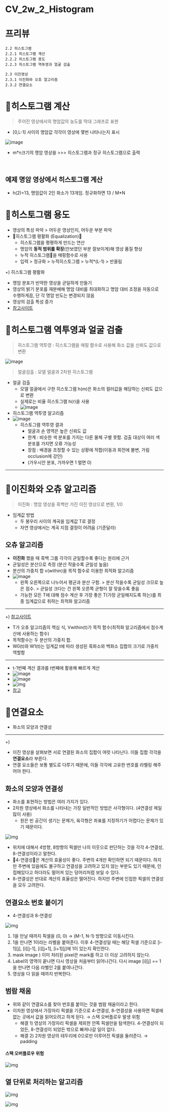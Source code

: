 # CV_2w_2_Histogram

# 프리뷰

```
2.2 히스토그램
2.2.1 히스토그램 계산
2.2.2 히스토그램 용도
2.2.3 히스토그램 역투영과 얼굴 검출

2.3 이진영상
2.3.1 이진화와 오츄 알고리즘
2.3.2 연결요소
```

# 🌻히스토그램 계산

>  주어진 영상에서의 명암값의 농도를 막대 그래프로 표현

- [0,L-1] 사이의 명암값 각각이 영상에 몇번 나타나는지 표시

![image](https://github.com/hhzzzk/studyLog/assets/67236054/af5c47c4-8a4d-4871-8888-a3a86d84a90b)

- m*n크기의 명암 영상을 >>> 히스토그램과 정규 히스토그램으로 출력

  ​

## 예제 명암 영상에서 히스토그램 계산

- h(2)=13, 명암값이 2인 화소가 13개임. 정규화하면 13 / M*N



# 🌻히스토그램 용도

- 영상의 특성 파악 > 어두운 영상인지, 어두운 부분 파악
- 🍁히스토그램 평활화 (Equalization)🍁
  - 히스토그램을 평평하게 만드는 연산
  - 명암의 __동적 범위를 확장__(안보였던 부분 잘보이게)해 영상 품질 향상
  - 누적 히스토그램🌺을 매핑함수로 사용
  - 입력 > 정규화 > 누적히스토그램 > 누적*(L-1) > 반올림



+) 히스토그램 평활화

- 명암 분포가 빈약한 영상을 균일하게 만들기
- 영상의 밝기 분포를 재분배해 명암 대비를 최대화하고 명암 대비 조정을 자동으로 수행하게끔, 단 각 명암 빈도는 변경되지 않음
- 영상의 검출 특성 증가
- [참고사이트](https://gaussian37.github.io/vision-concept-histogram_equalization/)



# 🌻히스토그램 역투영과 얼굴 검출

>  히스토그램 역투영 : 히스토그램을 매핑 함수로 사용해 화소 값을 신뢰도 값으로 변환

![image](https://github.com/hhzzzk/studyLog/assets/67236054/78bc70ee-bc1a-4a54-aa11-4f61baa8bdc8)



> 얼굴검출 : 모델 얼굴과 2차원 히스토그램

- 얼굴 검출
  - 모델 얼굴에서 구한 히스토그램 h(m)은 화소의 컬러값을 해당하는 신뢰도 값으로 변환
  - 실제로는 비율 히스토그램 h(r)을 사용
  - ![image](https://github.com/hhzzzk/studyLog/assets/67236054/abc1bfe5-b7d8-45d2-9c28-9868a9b1f9c1)
- 히스토그램 역투영 알고리즘
- ![image](https://github.com/hhzzzk/studyLog/assets/67236054/cd0ad5ab-f5cf-4449-8cbd-f987316ca787)
  - 히스토그램 역투영 결과
    - 얼굴과 손 영역은 높은 신뢰도 값
    - 한계 : 비슷한 색 분포를 가지는 다른 물체 구별 못함. 검출 대상이 여러 색 분포를 가지면 오류 가능성
    - 장점 : 배경을 조정할 수 있는 상황에 적합(이동과 회전에 불변, 가림occlusion에 강인)
    - (가우시안 분포, 가까우면 1 멀면 0)



---

# 💌이진화와 오츄 알고리즘

> 이진화 : 명암 영상을 흑백만 가진 이진 영상으로 변환, 1/0

- 임계값 방법
  - 두 봉우리 사이의 계곡을 임계값 T로 결정
  - 자연 영상에서는 계곡 지점 결정이 어려움 (기준달라)



## 오츄 알고리즘

- __이진화__ 했을 때 흑백 그룹 각각이 균일할수록 좋다는 원리에 근거
- 균일성은 분산으로 측정 (분산 작을수록 균일성 높음)
- 분산의 가중치 합 v(within)을 목적 함수로 이용한 최적화 알고리즘
- ![image](https://github.com/hhzzzk/studyLog/assets/67236054/279c6d09-ed94-4b3d-b320-99b4427753fa)
  - 왼쪽 오른쪽으로 나누어서 평균과 분산 구함. > 분산 작을수록 균일성 크므로 높은 점수. > 균일성 크다는 건 왼쪽 오른쪽 균형이 잘 맞을수록 좋음
  - 가능한 모든 T에 대해 점수 계산 후 가장 좋은 T(가장 균일해지도록 하는)를 최종 임계값으로 취하는 최적화 알고리즘

---

+) [참고사이트](https://hojak99.tistory.com/152)

- T가 오츄 알고리즘의 핵심 식, Vwithin(t)가 목적 함수(최적화 알고리즘에서 점수계산에 사용하는 함수)
- 목적함수는 두 분산의 가중치 합.
- W0(t)와 W1(t)는 임계값 t에 따라 생성된 흑화소와 백화소 집합의 크기로 가중치 역할함

---

- t-1번째 계산 결과를 t번째에 활용해 빠르게 계산
- ![image](https://github.com/hhzzzk/studyLog/assets/67236054/4b23c039-1700-4264-8b4a-16a8f1e542e7)
- ![image](https://github.com/hhzzzk/studyLog/assets/67236054/65f5ced8-ba13-447e-a726-c675405f0c4e)
- ![img](https://blog.kakaocdn.net/dn/TKPUD/btrffOSdKsP/FABLmqSdEJARV6RYUZwnK0/img.png)
- [참고](https://100s.tistory.com/37)



# 💌연결요소

- 화소의 모양과 연결성

---

+) 

- 이진 영상을 살펴보면 서로 연결된 화소의 집합이 여럿 나타난다. 이들 집합 각각을 **연결요소**라 부른다.
- 연결 요소들은 보통 별도로 다루기 때문에, 이들 각각에 고유한 번호를 라벨링 해주어야 한다.

## 화소의 모양과 연결성

- 화소를 표현하는 방법은 여러 가지가 있다.
- 2차원 영상에서 화소를 나타내는 가장 일반적인 방법은 사각형이다. (4연결성 제일 많이 사용)
  - 원은 빈 공간이 생기는 문제가, 육각형은 좌표를 지정하기가 어렵다는 문제가 있기 때문이다.

![img](https://blog.kakaocdn.net/dn/kW8Hy/btrfc7Lvivv/K9SdITdKWd7bknk5Dffl20/img.png)

- 위치에 대해서 4방향, 8방향의 픽셀만 나의 이웃으로 판단하는 것을 각각 4-연결성, 8-연결성이라고 말한다.
- 🔎4-연결성🔎은 계산의 효율성이 좋다. 주변의 4개만 확인하면 되기 때문이다. 하지만 주변에 있음에도 불구하고 연결성을 고려하고 있지 않는 부분도 있기 때문에, 인접해있다고 하더라도 떨어져 있는 덩어리처럼 보일 수 있다.
- 8-연결성은 반대로 계산의 효율성은 떨어진다. 하지만 주변에 인접한 픽셀의 연결성을 모두 고려한다.

## **연결요소 번호 붙이기**

- 4-연결성과 8-연결성

![img](https://blog.kakaocdn.net/dn/qLlac/btrffPcwenq/puVlqPYga9U4QyV1nfvWB1/img.png)

1. 1을 만날 때까지 픽셀을 (0, 0) → (M-1, N-1) 방향으로 이동시킨다.
2. 1을 만나면 1이라는 라벨을 붙여준다. 이후 4-연결성일 때는 해당 픽셀 기준으로 [i-1][j], [i][j-1], [i][j+1], [i+1][j]에 1이 있는지 확인한다.
3. mask image ) 이미 처리된 pixel은 mark를 하고 더 이상 고려하지 않는다.
4. Label의 영역이 끝나면 다시 영상을 처음부터 읽어나간다. 다시 image [i][j] == 1을 만나면 다음 라벨인 2를 붙여나간다.
5. 영상을 다 읽을 때까지 반복한다.

## **범람 채움**

- 위와 같이 연결요소를 찾아 번호를 붙이는 것을 범람 채움이라고 한다.
- 이차원 영상에서 가장자리 픽셀을 기준으로 4-연결성, 8-연결성을 사용하면 픽셀에 없는 곳에서 값을 읽어오려고 하게 된다. → 스택 오버플로우 발생 위험
  - 해결 1) 영상의 가장자리 픽셀을 제외한 안쪽 픽셀만을 탐색한다. 4-연결성이 되었든, 8-연결성이 되었든 밖으로 빠져나갈 일이 없다.
  - 해결 2) 2차원 영상의 테두리에 0으로만 이루어진 픽셀을 둘러준다. → padding

#### **스택 오버플로우 위험**

![img](https://blog.kakaocdn.net/dn/9GAKS/btrfdX2UY39/wTbATUkNohCycTNOMsfgxk/img.png)

## **열 단위로 처리하는 알고리즘**

![img](https://blog.kakaocdn.net/dn/Qy0bs/btrfbYO2cpe/yhyWqHDPyXJJL8zXtzbTf1/img.png)

![img](https://blog.kakaocdn.net/dn/TqdKM/btrfbBGBhc6/Ygfnsn0Ok8HKJXKZH1VUq1/img.png)